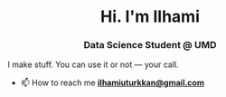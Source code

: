 <h1 align="center">Hi. I'm Ilhami</h1>
<h3 align="center">Data Science Student @ UMD</h3>

I make stuff. You can use it or not — your call.

- 📫 How to reach me **ilhamiuturkkan@gmail.com**